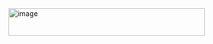 <img width="388" height="55" alt="image" src="https://github.com/user-attachments/assets/c4436cc9-1a59-4361-92db-d5efc253a406" />
